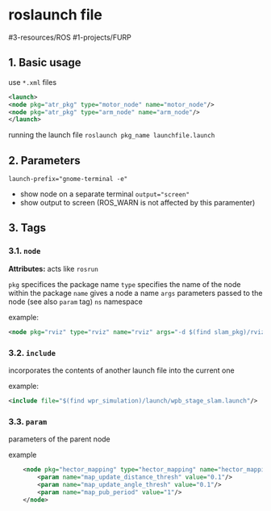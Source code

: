 # roslaunch file
#3-resources/ROS #1-projects/FURP 
## 1. Basic usage
use `*.xml` files

```xml
<launch>
<node pkg="atr_pkg" type="motor_node" name="motor_node"/>
<node pkg="atr_pkg" type="arm_node" name="arm_node"/>
</launch>
```

running the launch file
`roslaunch pkg_name launchfile.launch`

## 2. Parameters
`launch-prefix="gnome-terminal -e"`
- show node on a separate terminal
`output="screen"`
- show output to screen (ROS_WARN is not affected by this paramenter)

## 3. Tags

### 3.1. `node`
**Attributes:**
acts like `rosrun`

`pkg` specifices the package name
`type` specifies the name of the node within the package
`name` gives a node a name
`args` parameters passed to the node (see also `param` tag)
`ns` namespace

example:
```xml
<node pkg="rviz" type="rviz" name="rviz" args="-d $(find slam_pkg)/rviz/slam.rviz"/>
```


### 3.2. `include`
incorporates the contents of another launch file into the current one

example:
```xml
<include file="$(find wpr_simulation)/launch/wpb_stage_slam.launch"/>
```

### 3.3. `param`
parameters of the parent node

example 
```xml
    <node pkg="hector_mapping" type="hector_mapping" name="hector_mapping">
        <param name="map_update_distance_thresh" value="0.1"/>
        <param name="map_update_angle_thresh" value="0.1"/>
        <param name="map_pub_period" value="1"/>
    </node>
```